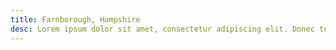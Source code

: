 ```yaml
---
title: Farnborough, Hampshire
desc: Lorem ipsum dolor sit amet, consectetur adipiscing elit. Donec tempor at mauris quis iaculis. Mauris non quam ultricies, convallis enim sit amet, vehicula nisl.
---
```

